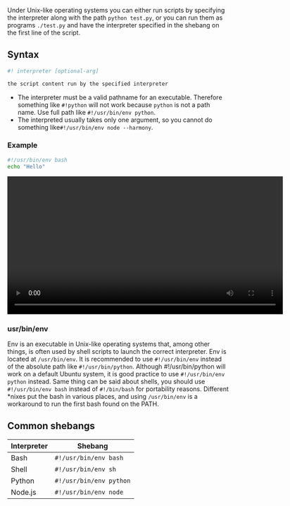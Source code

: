 Under Unix-like operating systems you can either run scripts by specifying the
interpreter along with the path `python test.py`, or you can run them as programs `./test.py` and have the interpreter specified in the shebang on the first line of the script.

## Syntax

```bash
#! interpreter [optional-arg]

the script content run by the specified interpreter
```

- The interpreter must be a valid pathname for an executable. Therefore something like `#!python` will not work because `python` is not a path name. Use full path like `#!/usr/bin/env python`.
- The interpreted usually takes only one argument, so you cannot do something like`#!/usr/bin/env node --harmony`.

### Example

```bash
#!/usr/bin/env bash
echo "Hello"
```

<video width="626" width="274" controls autoplay loop>
  <source src="./videos/shebang.mkv" type="video/mp4">
  <source src="./videos/shebang.webm" type="video/webm">
</video>

### usr/bin/env

Env is an executable in Unix-like operating systems that, among other things, is often used by shell scripts to launch the correct interpreter.  Env is located at `/usr/bin/env`.
It is recommended to use `#!/usr/bin/env` instead of the absolute path like `#!/usr/bin/python`. Although #!/usr/bin/python will work on a default Ubuntu system, it is good practice to use  `#!/usr/bin/env python` instead.
Same thing can be said about shells, you should use `#!/usr/bin/env bash` instead of `#!/bin/bash` for portability reasons. Different *nixes put the bash in various places, and using `/usr/bin/env` is a workaround to run the first bash found on the PATH.

## Common shebangs

| Interpreter | Shebang                 |
| ----------- | ----------------------- |
| Bash        | `#!/usr/bin/env bash`   |
| Shell       | `#!/usr/bin/env sh`     |
| Python      | `#!/usr/bin/env python` |
| Node.js     | `#!/usr/bin/env node`   |
